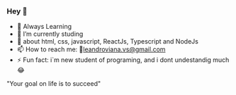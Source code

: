 ### Hey 👋


- 📖 Always Learning 
- 🔭 I’m currently studing 
- 🌱 about html, css, javascript, ReactJs, Typescript and NodeJs
- 📫 How to reach me: 📧leandroviana.vs@gmail.com
- ⚡ Fun fact: i`m new student of programing, and i dont undestandig much 😂

"Your goal on life is to succeed"


